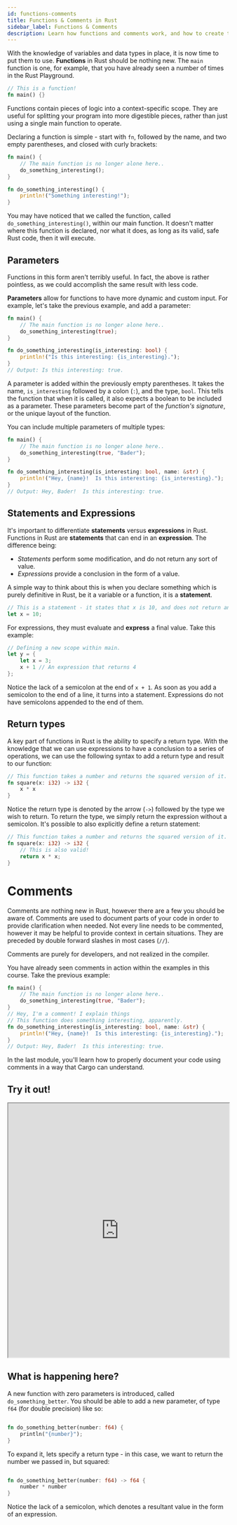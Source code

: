 ```yaml
---
id: functions-comments
title: Functions & Comments in Rust
sidebar_label: Functions & Comments
description: Learn how functions and comments work, and how to create them in Rust.
---
```


With the knowledge of variables and data types in place, it is now time to put them to use.  **Functions** in Rust should be nothing new. The `main` function is one, for example, that you have already seen a number of times in the Rust Playground.

```rust 
// This is a function!
fn main() {}
```

Functions contain pieces of logic into a context-specific scope.  They are useful for splitting your program into more digestible pieces, rather than just using a single main function to operate.

Declaring a function is simple - start with `fn`, followed by the name, and two empty parentheses, and closed with curly brackets:  


```rust
fn main() {
    // The main function is no longer alone here..
    do_something_interesting();
}

fn do_something_interesting() {
    println!("Something interesting!");
}
```

You may have noticed that we called the function, called `do_something_interesting()`, within our main function.  It doesn't matter where this function is declared, nor what it does, as long as its valid, safe Rust code, then it will execute.

## Parameters

Functions in this form aren't terribly useful. In fact, the above is rather pointless, as we could accomplish the same result with less code.

**Parameters** allow for functions to have more dynamic and custom input.  For example, let's take the previous example, and add a parameter:

```rust
fn main() {
    // The main function is no longer alone here..
    do_something_interesting(true);
}

fn do_something_interesting(is_interesting: bool) {
    println!("Is this interesting: {is_interesting}.");
}
// Output: Is this interesting: true.
```

A parameter is added within the previously empty parentheses. It takes the name, `is_interesting` followed by a colon (`:`), and the type, `bool`.  This tells the function that when it is called, it also expects a boolean to be included as a parameter.  These parameters become part of the *function's signature*, or the unique layout of the function.

You can include multiple parameters of multiple types:

```rust
fn main() {
    // The main function is no longer alone here..
    do_something_interesting(true, "Bader");
}

fn do_something_interesting(is_interesting: bool, name: &str) {
    println!("Hey, {name}!  Is this interesting: {is_interesting}.");
}
// Output: Hey, Bader!  Is this interesting: true.
```

## Statements and Expressions

It's important to differentiate **statements** versus **expressions** in Rust. Functions in Rust are **statements** that can end in an **expression**.  The difference being: 

- *Statements* perform some modification, and do not return any sort of value.
- *Expressions* provide a conclusion in the form of a value.

A simple way to think about this is when you declare something which is purely definitive in Rust, be it a variable or a function, it is a **statement**.  

```rust
// This is a statement - it states that x is 10, and does not return anything.
let x = 10;
```

For expressions, they must evaluate and **express** a final value.  Take this example: 

```rust
// Defining a new scope within main.
let y = {
    let x = 3;
    x + 1 // An expression that returns 4
};

```

Notice the lack of a semicolon at the end of `x + 1`.  As soon as you add a semicolon to the end of a line, it turns into a statement. Expressions do not have semicolons appended to the end of them.


## Return types

A key part of functions in Rust is the ability to specify a return type.  With the knowledge that we can use expressions to have a conclusion to a series of operations, we can use the following syntax to add a return type and result to our function: 

```rust
// This function takes a number and returns the squared version of it.
fn square(x: i32) -> i32 {
    x * x
}
```

Notice the return type is denoted by the arrow (`->`) followed by the type we wish to return.  To return the type, we simply return the expression without a semicolon.  It's possible to also explicitly define a return statement:

```rust
// This function takes a number and returns the squared version of it.
fn square(x: i32) -> i32 {
    // This is also valid!
    return x * x;
}
```


# Comments

Comments are nothing new in Rust, however there are a few you should be aware of. Comments are used to document parts of your code in order to provide clarification when needed.  Not every line needs to be commented, however it may be helpful to provide context in certain situations. They are preceded by double forward slashes in most cases (`//`).

Comments are purely for developers, and not realized in the compiler.

You have already seen comments in action within the examples in this course.  Take the previous example: 

```rust
fn main() {
    // The main function is no longer alone here..
    do_something_interesting(true, "Bader");
}
// Hey, I'm a comment! I explain things
// This function does something interesting, apparently.
fn do_something_interesting(is_interesting: bool, name: &str) {
    println!("Hey, {name}!  Is this interesting: {is_interesting}.");
}
// Output: Hey, Bader!  Is this interesting: true.
```

In the last module, you'll learn how to properly document your code using comments in a way that Cargo can understand.

## Try it out!

<iframe width="100%" height="580" src="https://play.rust-lang.org/?version=stable&mode=debug&edition=2021&code=fn+main%28%29+%7B%0A++++%2F%2F+The+main+function+is+no+longer+alone+here..%0A++++do_something_interesting%28true%2C+%22Bader%22%29%3B%0A++++%2F%2F+Make+sure+to+call+your+function+here%21%0A%7D%0A%2F%2F+Hey%2C+I%27m+a+comment%21+I+explain+things%0A%2F%2F+This+function+does+something+interesting%2C+apparently.%0Afn+do_something_interesting%28is_interesting%3A+bool%2C+name%3A+%26str%29+%7B%0A++++println%21%28%22Hey%2C+%7Bname%7D%21++Is+this+interesting%3A+%7Bis_interesting%7D.%22%29%3B%0A%7D%0A%0A%0A%2F%2F+Change+this+function+to+take+a+parameter%2C+which+is+a+floating+point+number%0A%2F%2F+with+double+precison%2C+and+print+it.++%0A%2F%2F+Then%2C+call+it+in+the+main+function+and+run%21%0Afn+do_something_better%28%29+%7B%7D%0A"></iframe>

## What is happening here?

A new function with zero parameters is introduced, called `do_something_better`.  You should be able to add a new parameter, of type `f64` (for double precision) like so:

```rust

fn do_something_better(number: f64) {
    println("{number}");
}

```

To expand it, lets specify a return type - in this case, we want to return the number we passed in, but squared:


```rust

fn do_something_better(number: f64) -> f64 {
    number * number
}

```

Notice the lack of a semicolon, which denotes a resultant value in the form of an expression.

